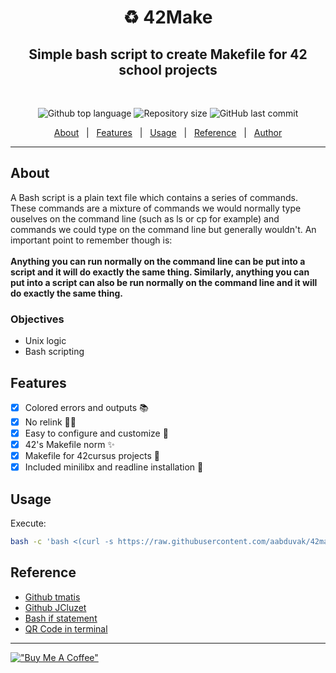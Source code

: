 <h1 align="center"> ♻️ 42Make </h1>

<h2 align="center">Simple bash script to create Makefile for 42 school projects</h2>
<br>
<p align="center">

  <img alt="Github top language" src="https://img.shields.io/github/languages/top/aabduvak/42Make?color=3de069">

  <img alt="Repository size" src="https://img.shields.io/github/repo-size/aabduvak/42Make?color=3de069">
  	
  <img alt="GitHub last commit" src="https://img.shields.io/github/last-commit/aabduvak/42Make?color=3de069" />

</p>

<p align="center">
  <a href="#about">About</a> &#xa0; | &#xa0; 
  <a href="#features">Features</a> &#xa0; | &#xa0;
  <a href="#usage">Usage</a> &#xa0; | &#xa0;
  <a href="#reference">Reference</a> &#xa0; | &#xa0;
  <a href="https://github.com/aabduvak" target="_blank">Author</a>
</p>

<hr>

## About ##

A Bash script is a plain text file which contains a series of commands. These commands are a mixture of commands we would normally type ouselves on the command line (such as ls or cp for example) and commands we could type on the command line but generally wouldn't. An important point to remember though is:
<br>
<br>
<b>
Anything you can run normally on the command line can be put into a script and it will do exactly the same thing. Similarly, anything you can put into a script can also be run normally on the command line and it will do exactly the same thing.
</b>
### Objectives
- Unix logic
- Bash scripting

## Features

 - [x] Colored errors and outputs 📚
 - [x] No relink 🙅‍♂️
 - [x] Easy to configure and customize 🔨
 - [x] 42's Makefile norm ✨
 - [x] Makefile for 42cursus projects 📝
 - [x] Included minilibx and readline installation 📎

## Usage
Execute:
```bash
bash -c 'bash <(curl -s https://raw.githubusercontent.com/aabduvak/42make/master/launch.sh)'
```

## Reference
 - [Github tmatis](https://github.com/tmatis/42Make)
 - [Github JCluzet](https://github.com/JCluzet/42_EXAM)
 - [Bash if statement](https://www.geeksforgeeks.org/bash-scripting-else-if-statement/)
 - [QR Code in terminal](https://superuser.com/questions/1492624/how-do-you-output-a-qr-code-to-the-linux-cli-terminal-for-scanning)

---
[!["Buy Me A Coffee"](https://www.buymeacoffee.com/assets/img/custom_images/orange_img.png)](https://www.buymeacoffee.com/aabduvak)
